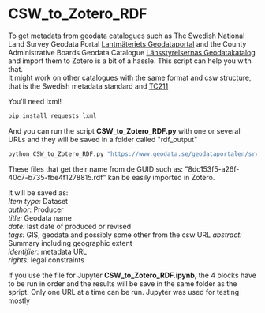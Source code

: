 # CSW_to_Zotero_RDF
To get metadata from geodata catalogues such as The Swedish National Land Survey Geodata Portal [Lantmäteriets Geodataportal](https://www.geodata.se/geodataportalen/srv/swe/catalog.search#/home) and the County Administrative Boards Geodata Catalogue [Länsstyrelsernas Geodatakatalog](https://ext-geodatakatalog.lansstyrelsen.se/GeodataKatalogen/srv/swe/catalog.search#/home) and import them to Zotero is a bit of a hassle. This script can help you with that.  
It might work on other catalogues with the same format and csw structure, that is the Swedish metadata standard and [TC211](https://www.isotc211.org/2005/gmd/)  

You'll need lxml!

```bash
pip install requests lxml
```
And you can run the script **CSW_to_Zotero_RDF.py** with one or several URLs and they will be saved in a folder called "rdf_output"

```bash
python CSW_to_Zotero_RDF.py "https://www.geodata.se/geodataportalen/srv/swe/catalog.search#/metadata/8dc153f5-a26f-40c7-b735-fbe4f1278815" "https://www.geodata.se/geodataportalen/srv/swe/catalog.search#/metadata/9de2cb7a-8162-44d9-9224-385b60ed0aec"
```
These files that get their name from de GUID such as: "8dc153f5-a26f-40c7-b735-fbe4f1278815.rdf" kan be easily imported in Zotero.  

It will be saved as:  
*Item type:* Dataset  
*author:* Producer  
*title:* Geodata name  
*date:* last date of produced or revised  
*tags:* GIS, geodata and possibly some other from the csw URL 
*abstract:* Summary including geographic extent  
*identifier:* metadata URL  
*rights:* legal constraints

If you use the file for Jupyter **CSW_to_Zotero_RDF.ipynb**, the 4 blocks have to be run in order and the results will be save in the same folder as the spript.
Only one URL at a time can be run.
Jupyter was used for testing mostly
